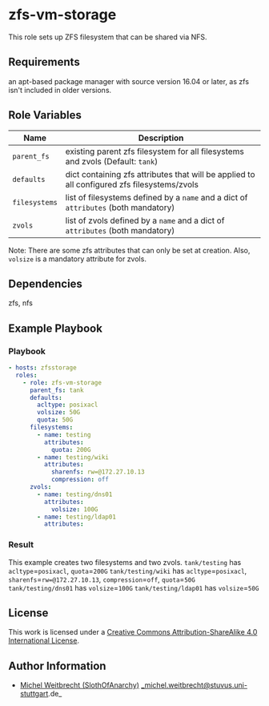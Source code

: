 # zfs-vm-storage

This role sets up ZFS filesystem that can be shared via NFS.


## Requirements

an apt-based package manager with source version 16.04 or later, as zfs isn't included in older versions.


## Role Variables

| Name                  | Description                                                                                 |
|-----------------------|---------------------------------------------------------------------------------------------|
| `parent_fs`           | existing parent zfs filesystem for all filesystems and zvols (Default: `tank`)              |
| `defaults`            | dict containing zfs attributes that will be applied to all configured zfs filesystems/zvols |
| `filesystems`         | list of filesystems defined by a `name` and a dict of `attributes` (both mandatory)         |
| `zvols`               | list of zvols defined by a `name` and a dict of `attributes` (both mandatory)               |

Note: There are some zfs attributes that can only be set at creation. Also, `volsize` is a mandatory attribute for zvols.

## Dependencies

zfs, nfs

## Example Playbook

### Playbook

```yml
- hosts: zfsstorage
  roles:
    - role: zfs-vm-storage
      parent_fs: tank
      defaults:
        acltype: posixacl
        volsize: 50G
        quota: 50G
      filesystems:
        - name: testing
          attributes:
            quota: 200G
        - name: testing/wiki
          attributes:
            sharenfs: rw=@172.27.10.13
            compression: off
      zvols:
        - name: testing/dns01
          attributes:
            volsize: 100G
        - name: testing/ldap01
          attributes:
```

### Result

This example creates two filesystems and two zvols.
`tank/testing` has `acltype`=`posixacl`, `quota`=`200G`
`tank/testing/wiki` has `acltype`=`posixacl`, `sharenfs`=`rw=@172.27.10.13`, `compression`=`off`, `quota`=`50G`
`tank/testing/dns01` has `volsize`=`100G`
`tank/testing/ldap01` has `volsize`=`50G`


## License

This work is licensed under a [Creative Commons Attribution-ShareAlike 4.0 International License](http://creativecommons.org/licenses/by-sa/4.0/).


## Author Information

 * [Michel Weitbrecht (SlothOfAnarchy)](https://github.com/SlothOfAnarchy) _michel.weitbrecht@stuvus.uni-stuttgart.de_
